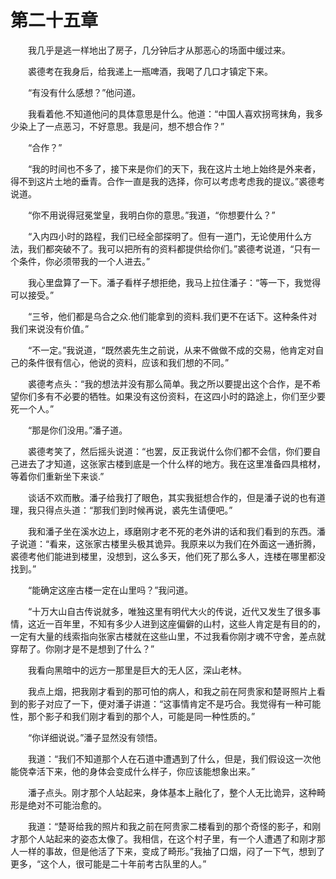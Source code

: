 # 第二十五章


　　我几乎是逃一样地出了房子，几分钟后才从那恶心的场面中缓过来。

　　裘德考在我身后，给我递上一瓶啤酒，我喝了几口才镇定下来。

　　“有没有什么感想？”他问道。

　　我看着他.不知道他问的具体意思是什么。他道：“中国人喜欢拐弯抹角，我多少染上了一点恶习，不好意思。我是问，想不想合作？”

　　“合作？”

　　“我的时间也不多了，接下来是你们的天下，我在这片土地上始终是外来者，得不到这片土地的垂青。合作一直是我的选择，你可以考虑考虑我的提议。”裘德考说道。

　　“你不用说得冠冕堂皇，我明白你的意思。”我道，“你想要什么？”

　　“入内四小时的路程，我们已经全部探明了。但有一道门，无论使用什么方法，我们都突破不了。我可以把所有的资料都提供给你们。”裘德考说道，“只有一个条件，你必须带我的一个人进去。”

　　我心里盘算了一下。潘子看样子想拒绝，我马上拉住潘子：“等一下，我觉得可以接受。”

　　“三爷，他们都是乌合之众.他们能拿到的资料.我们更不在话下。这种条件对我们来说没有价值。”

　　“不一定。”我说道，“既然裘先生之前说，从来不做做不成的交易，他肯定对自己的条件很有信心，他说的资料，应该和我们想的不同。”

　　裘德考点头：“我的想法并没有那么简单。我之所以要提出这个合作，是不希望你们多有不必要的牺牲。如果没有这份资料，在这四小时的路途上，你们至少要死一个人。”

　　“那是你们没用。”潘子道。

　　裘德考笑了，然后摇头说道：“也罢，反正我说什么你们都不会信，你们要自己进去了才知道，这张家古楼到底是一个什么样的地方。我在这里准备四具棺材，等着你们重新坐下来谈.”

　　谈话不欢而散。潘子给我打了眼色，其实我挺想合作的，但是潘子说的也有道理，我只得点头道：“那我们到时候再说，裘先生请便吧。”

　　我和潘子坐在溪水边上，琢磨刚才老不死的老外讲的话和我们看到的东西。潘子说道：“看来，这张家古楼里头极其诡异。我原来以为我们在外面这一通折腾，裘德考他们能进到楼里，没想到，这么多天，他们死了那么多人，连楼在哪里都没找到。”

　　“能确定这座古楼一定在山里吗？”我问道。

　　“十万大山自古传说就多，唯独这里有明代大火的传说，近代又发生了很多事情，这近一百年里，不知有多少人进到这座偏僻的山村，这些人肯定是有目的的，一定有大量的线索指向张家古楼就在这些山里，不过我看你刚才魂不守舍，差点就穿帮了。你刚才是不是想到了什么？”

　　我看向黑暗中的远方一那里是巨大的无人区，深山老林。

　　我点上烟，把我刚才看到的那可怕的病人，和我之前在阿贵家和楚哥照片上看到的影子对应了一下，便对潘子讲道：“这事情肯定不是巧合。我觉得有一种可能性，那个影子和我们刚才看到的那个人，可能是同一种性质的。”

　　“你详细说说。”潘子显然没有领悟。

　　我道：“我们不知道那个人在石道中遭遇到了什么，但是，我们假设这一次他能侥幸活下来，他的身体会变成什么样子，你应该能想象出来。”

　　潘子点头。刚才那个人站起来，身体基本上融化了，整个人无比诡异，这种畸形是绝对不可能治愈的。

　　我道：“楚哥给我的照片和我之前在阿贵家二楼看到的那个奇怪的影子，和刚才那个人站起来的姿态太像了。我相信，在这个村子里，有一个人遭遇了和刚才那人一样的事故，但是他活了下来，变成了畸形。”我抽了口烟，闷了一下气，想到了更多，“这个人，很可能是二十年前考古队里的人。”

